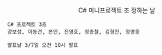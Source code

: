<center>C# 미니프로젝트 조 정하는 날</center>

    C# 프로젝트 3조
    강보성, 이동건, 본인, 진영호, 정종철, 김형진, 정영웅

    발표날 3/7일 오전 10시 발표